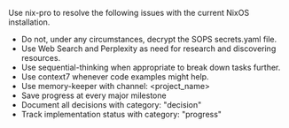 Use nix-pro to resolve the following issues with the current NixOS installation.

- Do not, under any circumstances, decrypt the SOPS secrets.yaml file.
- Use Web Search and Perplexity as need for research and discovering resources.
- Use sequential-thinking when appropriate to break down tasks further.
- Use context7 whenever code examples might help.
- Use memory-keeper with channel: <project_name>
- Save progress at every major milestone
- Document all decisions with category: "decision"
- Track implementation status with category: "progress"
